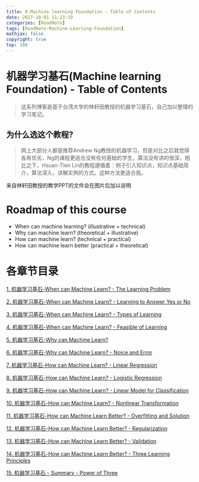 ```yaml
---
title: 0.Machine learning Foundation - Table of Contents
date: 2017-10-01 11:23:19
categories: [ReadNote]
tags: [ReadNote-Machine-Learning-Foundation]
mathjax: false
copyright: true
top: 100
---
```


# 机器学习基石(Machine learning Foundation) - Table of Contents

> 这系列博客是基于台湾大学的林轩田教授的机器学习基石，自己加以整理的学习笔记。

## 为什么选这个教程?

> 网上大部分人都是推荐Andrew Ng教授的机器学习，但是对比之后我觉得各有优劣，Ng的课程更适合没有任何基础的学生，算法没有讲的很深，相比之下，Hsuan-Tien Lin的教程遵循着：例子引入知识点，知识点基础简介，算法深入，讲解实例的方式。这种方法更适合我。

来自林轩田教授的教学PPT的文件会在图片后加以说明

# Roadmap of this course
- When can machine learning? (illustrative + technical)
- Why can machine learn? (theoretical + illustrative)
- How can machine learn? (technical + practical)
- How can machine learn better (practical + theoretical)


# 各章节目录
[1. 机器学习基石-When can Machine Learn? - The Learning Problem](https://zhichengmle.github.io/2017/10/02/ReadNote-Machine%20Learning%20Foudantion%20-NTU/2017-10-02-1.When%20can%20Machine%20Learn%20-%20The%20Learning%20Problem/)

[2. 机器学习基石-When can Machine Learn? - Learning to Answer Yes or No](https://zhichengmle.github.io/2017/10/02/ReadNote-Machine%20Learning%20Foudantion%20-NTU/2017-10-02-1.When%20can%20Machine%20Learn%20-%20The%20Learning%20Problem/)

[3. 机器学习基石-When can Machine Learn? - Types of Learning](https://zhichengmle.github.io/2017/10/04/ReadNote-Machine%20Learning%20Foudantion%20-NTU/2017-10-04-3.When%20can%20Machine%20Learn%20-%20Types%20of%20Learning/)

[4. 机器学习基石-When can Machine Learn? - Feasible of Learning](https://zhichengmle.github.io/2017/10/06/ReadNote-Machine%20Learning%20Foudantion%20-NTU/2017-10-06-4.When%20can%20Machine%20Learn%20-%20Feasible%20of%20Learning/)

[5. 机器学习基石-Why can Machine Learn?](https://zhichengmle.github.io/2017/10/08/ReadNote-Machine%20Learning%20Foudantion%20-NTU/2017-10-08-5.Why%20Can%20Machine%20Learn/)

[6. 机器学习基石-Why can Machine Learn? - Noice and Error](https://zhichengmle.github.io/2017/10/09/ReadNote-Machine%20Learning%20Foudantion%20-NTU/2017-10-09-6.How%20can%20Machine%20Learn%20-%20Noice%20and%20Error/)

[7. 机器学习基石-How can Machine Learn? - Linear Regression](https://zhichengmle.github.io/2017/10/11/ReadNote-Machine%20Learning%20Foudantion%20-NTU/2017-10-11-7.How%20can%20Machine%20Learn%20-%20Linear%20Regression/)

[8. 机器学习基石-How can Machine Learn? - Logistic Regression](https://zhichengmle.github.io/2017/10/13/ReadNote-Machine%20Learning%20Foudantion%20-NTU/2017-10-13-8.How%20can%20Machine%20Learn%20-%20Logistic%20Regression/)

[9. 机器学习基石-How can Machine Learn? - Linear Model for Classification](https://zhichengmle.github.io/2017/10/14/ReadNote-Machine%20Learning%20Foudantion%20-NTU/2017-10-14-9.How%20can%20Machine%20Learn%20-%20Linear%20Model%20for%20Classification/)

[10. 机器学习基石-How can Machine Learn? - Nonlinear Transformation](https://zhichengmle.github.io/2017/10/15/ReadNote-Machine%20Learning%20Foudantion%20-NTU/2017-10-15-10.How%20can%20Machine%20Learn%20-%20Nonlinear%20Transformation/)

[11. 机器学习基石-How can Machine Learn Better? - Overfitting and Solution](https://zhichengmle.github.io/2017/10/16/ReadNote-Machine%20Learning%20Foudantion%20-NTU/2017-10-16-11.How%20can%20Machine%20Learn%20Better%20-%20Overfitting%20and%20Solution/)

[12. 机器学习基石-How can Machine Learn Better? - Regularization](https://zhichengmle.github.io/2017/10/17/ReadNote-Machine%20Learning%20Foudantion%20-NTU/2017-10-17-12.How%20can%20Machine%20Learn%20Better%20-%20Regularization/)

[13. 机器学习基石-How can Machine Learn Better? - Validation](https://zhichengmle.github.io/2017/10/18/ReadNote-Machine%20Learning%20Foudantion%20-NTU/2017-10-18-13.How%20can%20Machine%20Learn%20Better%20-%20Validation/)

[14. 机器学习基石-How can Machine Learn Better? - Three Learning Principles](https://zhichengmle.github.io/2017/10/21/ReadNote-Machine%20Learning%20Foudantion%20-NTU/2017-10-21-14.How%20can%20Machine%20Learn%20Better%20-%20Three%20Learning%20Principles/)

[15. 机器学习基石 - Summary - Power of Three](https://zhichengmle.github.io/2017/10/22/ReadNote-Machine%20Learning%20Foudantion%20-NTU/2017-10-22-15.Summary%20-%20Power%20of%20Three/)
